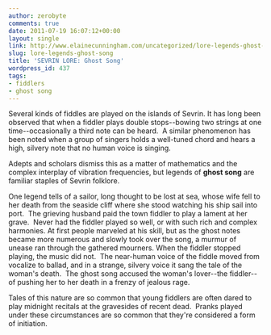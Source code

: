 ```yaml
---
author: zerobyte
comments: true
date: 2011-07-19 16:07:12+00:00
layout: single
link: http://www.elainecunningham.com/uncategorized/lore-legends-ghost-song/
slug: lore-legends-ghost-song
title: 'SEVRIN LORE: Ghost Song'
wordpress_id: 437
tags:
- fiddlers
- ghost song
---
```


Several kinds of fiddles are played on the islands of Sevrin. It has long been observed that when a fiddler plays double stops--bowing two strings at one time--occasionally a third note can be heard.  A similar phenomenon has been noted when a group of singers holds a well-tuned chord and hears a high, silvery note that no human voice is singing.

Adepts and scholars dismiss this as a matter of mathematics and the complex interplay of vibration frequencies, but legends of **ghost song** are familiar staples of Sevrin folklore.

One legend tells of a sailor, long thought to be lost at sea, whose wife fell to her death from the seaside cliff where she stood watching his ship sail into port.  The grieving husband paid the town fiddler to play a lament at her grave.  Never had the fiddler played so well, or with such rich and complex harmonies. At first people marveled at his skill, but as the ghost notes became more numerous and slowly took over the song, a murmur of unease ran through the gathered mourners. When the fiddler stopped playing, the music did not.  The near-human voice of the fiddle moved from vocalize to ballad, and in a strange, silvery voice it sang the tale of the woman's death.  The ghost song accused the woman's lover--the fiddler--of pushing her to her death in a frenzy of jealous rage.

Tales of this nature are so common that young fiddlers are often dared to play midnight recitals at the gravesides of recent dead.  Pranks played under these circumstances are so common that they're considered a form of initiation.
